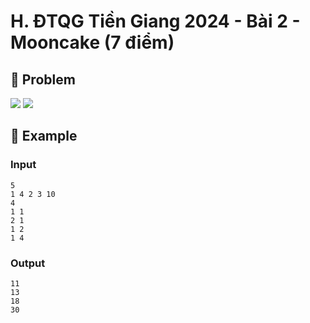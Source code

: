 # H. ĐTQG Tiền Giang 2024 - Bài 2 - Mooncake (7 điểm)

## 📖 Problem

![](https://espresso.codeforces.com/5b28634a5c0853f7be3e75c4d1ddbcc8bf9cc21a.png)
![](https://espresso.codeforces.com/08e2f493d4a3c4ff7708266e8c6f27fa298fa920.png)


## 🧠 Example

### Input

```text
5
1 4 2 3 10
4
1 1
2 1
1 2
1 4
```

### Output

```text
11
13
18
30
```


